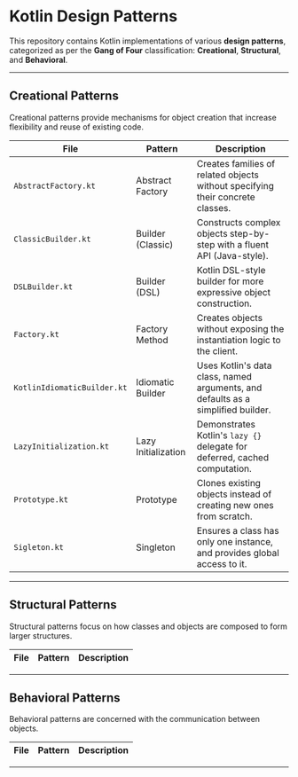 # Kotlin Design Patterns

This repository contains Kotlin implementations of various **design patterns**, categorized as per the **Gang of Four**
classification: **Creational**, **Structural**, and **Behavioral**.

---

## Creational Patterns

Creational patterns provide mechanisms for object creation that increase flexibility and reuse of existing code.

| File                        | Pattern             | Description                                                                      |
|-----------------------------|---------------------|----------------------------------------------------------------------------------|
| `AbstractFactory.kt`        | Abstract Factory    | Creates families of related objects without specifying their concrete classes.   |
| `ClassicBuilder.kt`         | Builder (Classic)   | Constructs complex objects step-by-step with a fluent API (Java-style).          |
| `DSLBuilder.kt`             | Builder (DSL)       | Kotlin DSL-style builder for more expressive object construction.                |
| `Factory.kt`                | Factory Method      | Creates objects without exposing the instantiation logic to the client.          |
| `KotlinIdiomaticBuilder.kt` | Idiomatic Builder   | Uses Kotlin's data class, named arguments, and defaults as a simplified builder. |
| `LazyInitialization.kt`     | Lazy Initialization | Demonstrates Kotlin's `lazy {}` delegate for deferred, cached computation.       |
| `Prototype.kt`              | Prototype           | Clones existing objects instead of creating new ones from scratch.               |
| `Sigleton.kt`               | Singleton           | Ensures a class has only one instance, and provides global access to it.         |

---

## Structural Patterns

Structural patterns focus on how classes and objects are composed to form larger structures.

| File | Pattern | Description |
|------|---------|-------------|

---

## Behavioral Patterns

Behavioral patterns are concerned with the communication between objects.

| File | Pattern | Description |
|------|---------|-------------|

---